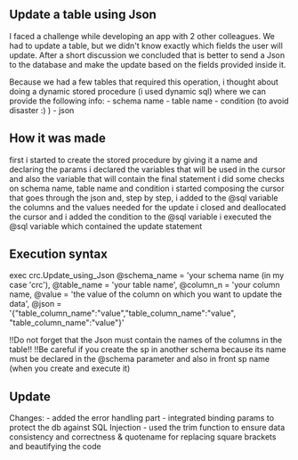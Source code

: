 ## Update a table using Json
I faced a challenge while developing an app with 2 other colleagues. We had to update a table, but we didn't know exactly which fields the user will update. After a short discussion we concluded that is better to send a Json to the database and make the update based on the fields provided inside it.

Because we had a few tables that required this operation, i thought about doing a dynamic stored procedure (i used dynamic sql) where we can provide the following info: - schema name - table name - condition (to avoid disaster :) ) - json

## How it was made
first i started to create the stored procedure by giving it a name and declaring the params
i declared the variables that will be used in the cursor and also the variable that will contain the final statement
i did some checks on schema name, table name and condition
i started composing the cursor that goes through the json and, step by step, i added to the @sql variable the columns and the values needed for the update
i closed and deallocated the cursor and i added the condition to the @sql variable
i executed the @sql variable which contained the update statement

## Execution syntax
exec crc.Update_using_Json @schema_name = 'your schema name (in my case 'crc'), @table_name = 'your table name', @column_n = 'your column name, @value = 'the value of the column on which you want to update the data', @json = '{"table_column_name":"value","table_column_name":"value", "table_column_name":"value"}'

!!Do not forget that the Json must contain the names of the columns in the table!!
!!Be careful if you create the sp in another schema because its name must be declared in the @schema parameter and also in front sp name (when you create and execute it) 


## Update
Changes:
    - added the error handling part
    - integrated binding params to protect the db against SQL Injection
    - used the trim function to ensure data consistency and correctness & quotename for replacing square brackets and beautifying the code
